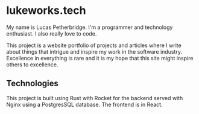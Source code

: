 # lukeworks.tech

My name is Lucas Petherbridge. I'm a programmer and technology enthusiast. I also really love to code.

This project is a website portfolio of projects and articles where I write about things that intrigue and inspire my work in the software industry. Excellence in everything is rare and it is my hope that this site might inspire others to excellence.

## Technologies

This project is built using Rust with Rocket for the backend served with Nginx using a PostgresSQL database. The frontend is in React.
